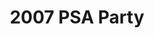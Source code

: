 ---
title: 2007 PSA Party
eleventyNavigation:
  key: 2007 PSA Party
  order:
  parent: PSA Party
layout: gallery.njk
permalink: "oldtimer/psa_party/2007/"
meta_desc: "Photos from the 2007 PSA Party, held in San Diego, CA"
url: "https://www.psa-history.org/oldtimer/psa_party/2007/"
collectionName: "2007-psa-party"
tags: "psa-party"
---